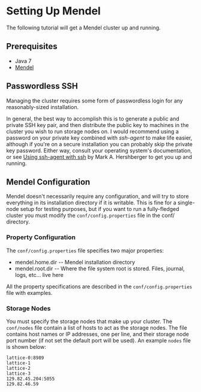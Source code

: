 Setting Up Mendel
==================

The following tutorial will get a Mendel cluster up and running.

Prerequisites
-------------
* Java 7
* [Mendel](http://www.cs.colostate.edu/~ctolooee/Mendel)

Passwordless SSH
----------------

Managing the cluster requires some form of passwordless login for any reasonably-sized installation.

In general, the best way to accomplish this is to generate a public and private SSH key pair, and then distribute the public key to machines in the cluster you wish to run storage nodes on.  I would recommend using a password on your private key combined with *ssh-agent* to make life easier, although if you're on a secure installation you can probably skip the private key password.  Either way, consult your operating system's documentation, or see [Using ssh-agent with ssh](http://mah.everybody.org/docs/ssh) by Mark A. Hershberger to get you up and running.

Mendel Configuration
--------------------

Mendel doesn't necessarily require any configuration, and will try to store everything in its installation directory if it is writable. This is fine for a single-node setup for testing purposes, but if you want to run a fully-fledged cluster you must modify the `conf/config.properties` file in the conf/ directory.

### Property Configuration
The `conf/config.properties` file specifies two major properties:
* mendel.home.dir -- Mendel installation directory
* mendel.root.dir -- Where the file system root is stored. Files, journal, logs, etc... live here

All the property specifications are described in the `conf/config.properties` file with examples.

### Storage Nodes

You must specify the storage nodes that make up your cluster. The `conf/nodes` file contain a list of hosts to act as the storage nodes. The file contains host names or IP addresses, one per line, and their storage node port number (if not set the default port will be used). An example `nodes` file is shown below:
```
lattice-0:8989
lattice-1
lattice-2
lattice-3
129.82.45.204:5055
129.82.46.59
```
